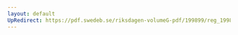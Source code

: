 ```yaml
---
layout: default
UpRedirect: https://pdf.swedeb.se/riksdagen-volumeG-pdf/199899/reg_199899/reg_199899_0424.pdf
---
```

